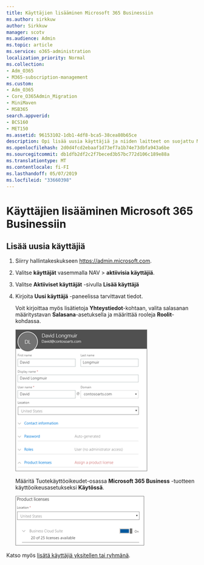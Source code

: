 ```yaml
---
title: Käyttäjien lisääminen Microsoft 365 Businessiin
ms.author: sirkkuw
author: Sirkkuw
manager: scotv
ms.audience: Admin
ms.topic: article
ms.service: o365-administration
localization_priority: Normal
ms.collection:
- Adm_O365
- M365-subscription-management
ms.custom:
- Adm_O365
- Core_O365Admin_Migration
- MiniMaven
- MSB365
search.appverid:
- BCS160
- MET150
ms.assetid: 96153102-1db1-4df8-bca5-38cea80b65ce
description: Opi lisää uusia käyttäjiä ja niiden laitteet on suojattu Microsoft 365 liiketoiminta-roolien määrittäminen.
ms.openlocfilehash: 2d0d4fcd2ebaaf1d73ef7a1b74e73dbfa943a6be
ms.sourcegitcommit: db1dfb2df2c2f7beced3b57bc772d106c189e88a
ms.translationtype: MT
ms.contentlocale: fi-FI
ms.lasthandoff: 05/07/2019
ms.locfileid: "33660398"
---
```

# <a name="add-additional-users-to-microsoft-365-business"></a>Käyttäjien lisääminen Microsoft 365 Businessiin

## <a name="add-new-users"></a>Lisää uusia käyttäjiä

1. Siirry hallintakeskukseen <a href="https://go.microsoft.com/fwlink/p/?linkid=837890" target="_blank">https://admin.microsoft.com</a>. 
2. Valitse **käyttäjät** vasemmalla NAV \> **aktiivisia käyttäjiä**.
1. Valitse **Aktiiviset käyttäjät** -sivulla **Lisää käyttäjä**
 4. Kirjoita **Uusi käyttäjä** -paneelissa tarvittavat tiedot. 
  
    Voit kirjoittaa myös lisätietoja **Yhteystiedot**-kohtaan, valita salasanan määritystavan **Salasana**-asetuksella ja määrittää rooleja **Roolit**-kohdassa.
      
    ![Enter user information in the New user card](media/f04d39ca-48be-4868-8330-8552a4754c8b.png)
      
    Määritä Tuotekäyttöoikeudet-osassa **Microsoft 365 Business** -tuotteen käyttöoikeusasetukseksi **Käytössä**.
      
    ![Set the license setting to On position](media/7404f7f7-93bc-44a3-9ffb-4208b5b17402.png)
  
Katso myös [lisätä käyttäjiä yksitellen tai ryhmänä](https://docs.microsoft.com/office365/admin/add-users/add-users).
  